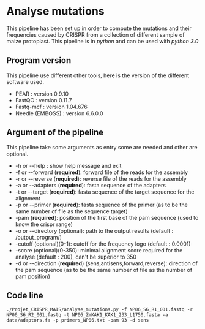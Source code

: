 # Analyse mutations 
This pipeline has been set up in order to compute the mutations and their frequencies caused by CRISPR from a collection of different sample of maize protoplast. This pipeline is in *python* and can be used with *python 3.0*

## Program version
This pipeline use different other tools, here is the version of the different software used. 
* PEAR : version 0.9.10
* FastQC : version 0.11.7
* Fastq-mcf : version 1.04.676
* Needle (EMBOSS) : version 6.6.0.0

## Argument of the pipeline
This pipeline take some arguments as entry some are needed and other are optional. 
* -h or --help : show help message and exit
* -f or --forward (__required__): forward file of the reads for the assembly 
* -r or --reverse (__required__): reverse file of the reads for the assembly
* -a or --adapters (__required__): fasta sequence of the adapters
* -t or --target (__required__): fasta sequence of the target sequence for the alignment
* -p or --primer (__required__): fasta sequence of the primer (as to be the same number of file as the sequence target)
* -pam (__required__): position of the first base of the pam sequence (used to know the crispr range)
* -o or --directory (optional): path to the output results (default : /output_program/)
* -cutoff (optional)(0-1): cutoff for the frequency logo (default : 0.0001)
* -score (optional)(0-350): minimal alignment score required for the analyse (default : 200), can't be superior to 350
* -d or --direction (__required__) (sens,antisens,forward,reverse): direction of the pam sequence (as to be the same number of file as the number of pam position)

## Code line 
`./Projet_CRISPR_MAIS/analyse_mutations.py -f NP06_S6_R1_001.fastq -r NP06_S6_R2_001.fastq -t NP06_ZmKAK1_KAK1_233_L1750.fasta -a data/adaptors.fa -p primers_NP06.txt -pam 93 -d sens`
